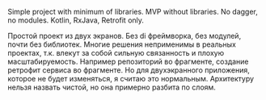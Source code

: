 Simple project with minimum of libraries.
MVP without libraries.
No dagger, no modules.
Kotlin, RxJava, Retrofit only.

Простой проект из двух экранов. Без di фреймворка, без модулей, почти без библиотек.
Многие решения неприменимы в реальных проектах, т.к. влекут за собой сильную связанность и плохую масштабируемость.
Например репозиторий во фрагменте, создание ретрофит сервиса во фрагменте.
Но для двухэкранного приложения, которое не будет изменяться, я считаю это нормальным.
Архитектуру нельзя назвать чистой, но она примерно разбита по слоям.
